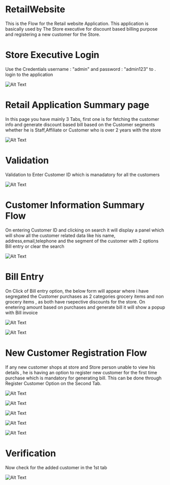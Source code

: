 # RetailWebsite
This is the Flow for the Retail website Application. This application is basically used by The Store executive for discount based billing purpose and registering a new customer for the Store.


# Store Executive Login
Use the Credentials username : "admin" and password : "admin123" to . login to the application 

![Alt Text](http://i64.tinypic.com/2qk1182.jpg)

# Retail Application Summary page
In this page you have mainly 3 Tabs, first one is for fetching the customer info and generate discount based bill based on the Customer segments whether he is Staff,Affiliate or Customer who is over  2 years with the store

![Alt Text](http://i65.tinypic.com/dzx98j.jpg)

# Validation 
Validation to Enter Customer ID which is manadatory for all the customers

![Alt Text](http://i65.tinypic.com/29kxbuv.jpg)

# Customer Information Summary Flow
On entering Customer ID and clicking on search it will display a panel which will show all the customer related data like his name, address,email,telephone and the segment of the customer with 2 options Bill entry or clear the search

![Alt Text](http://i66.tinypic.com/v8lvk9.jpg)

# Bill Entry
On Click of Bill entry option, the below form will appear where i have segregated the Customer purchases as 2 categories grocery items and non grocery items , as both have rsepective discounts for the store. On enetering amount based on purchases and generate bill it will show a popup with Bill invoice

![Alt Text](http://i63.tinypic.com/m803t2.jpg)

![Alt Text](http://i63.tinypic.com/2nj93ly.jpg)

# New Customer Registration Flow
If any new customer shops at store and Store person unable to view his details , he is having an option to register new customer for the first time purchase which is mandatory for generating bill. This can be done through Register Customer Option on the Second Tab. 

![Alt Text](http://i65.tinypic.com/2a0avqo.jpg)

![Alt Text](http://i63.tinypic.com/2d5jea.jpg)

![Alt Text](http://i63.tinypic.com/2zpr0hu.jpg)

![Alt Text](http://i63.tinypic.com/2emd83o.jpg)

![Alt Text](http://i63.tinypic.com/2hi8rkg.jpg)


# Verification
Now check for the added customer in the 1st tab

![Alt Text](http://i66.tinypic.com/51tus3.jpg)

